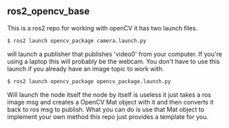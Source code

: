 ## ros2_opencv_base
This is a ros2 repo for working with openCV it has two launch files.
```bash
$ ros2 launch opencv_package camera.launch.py
```
will launch a publisher that publishes 'video0' from your computer. If you're using a laptop this will probably be the webcam. You don't have to use this launch if you already have an image topic to work with.

```bash
$ ros2 launch opencv_package opencv_package.launch.py
```

Will launch the node itself the node by itself is useless it just takes a ros image msg and creates a OpenCV Mat object with it and then converts it back to ros msg to publish. What you can do is use that Mat object to implement your own method this repo just provides a template for you.
